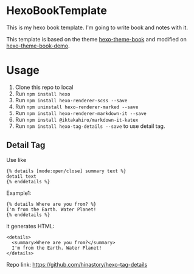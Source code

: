 # HexoBookTemplate
This is my hexo book template. I'm going to write book and notes with it.

This template is based on the theme [hexo-theme-book](https://github.com/kaiiiz/hexo-theme-book) and modified on [hexo-theme-book-demo](https://github.com/kaiiiz/hexo-theme-book-demo).



# Usage

1. Clone this repo to local
2. Run `npm install hexo`
3. Run `npm install hexo-renderer-scss --save`
4. Run `npm uninstall hexo-renderer-marked --save`
5. Run `npm install hexo-renderer-markdown-it --save`
6. Run `npm install @iktakahiro/markdown-it-katex`
7. Run `npm install hexo-tag-details --save` to use detail tag.



## Detail Tag

Use like

```
{% details [mode:open/close] summary text %}
detail text
{% enddetails %}
```

Example1:

```
{% details Where are you from? %}
I'm from the Earth. Water Planet!
{% enddetails %}
```

it generates HTML:

```
<details>
  <summary>Where are you from?</summary>
  I'm from the Earth. Water Planet!
</details>
```

Repo link: https://github.com/hinastory/hexo-tag-details

